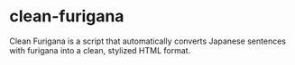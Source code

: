# clean-furigana
Clean Furigana is a script that automatically converts Japanese sentences with furigana into a clean, stylized HTML format.
